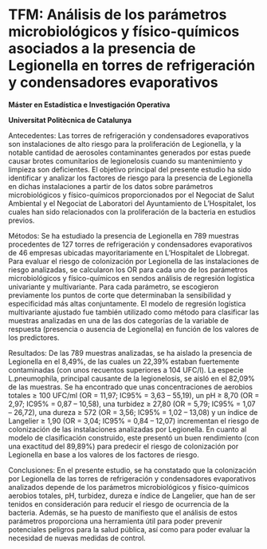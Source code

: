 # TFM: Análisis de los parámetros microbiológicos y físico-químicos asociados a la presencia de Legionella en torres de refrigeración y condensadores evaporativos

**Máster en Estadística e Investigación Operativa**

**Universitat Politècnica de Catalunya**

Antecedentes: Las torres de refrigeración y condensadores evaporativos son instalaciones de alto riesgo para la proliferación de Legionella, y la notable cantidad de aerosoles contaminantes generados por estas puede causar brotes comunitarios de legionelosis cuando su mantenimiento y limpieza son deficientes. El objetivo principal del presente estudio ha sido identificar y analizar los factores de riesgo para la presencia de Legionella en dichas instalaciones a partir de los datos sobre parámetros microbiológicos y físico-químicos proporcionados por el Negociat de Salut Ambiental y el Negociat de Laboratori del Ayuntamiento de L’Hospitalet, los cuales han sido relacionados con la proliferación de la bacteria en estudios previos.

Métodos: Se ha estudiado la presencia de Legionella en 789 muestras procedentes de 127 torres de refrigeración y condensadores evaporativos de 46 empresas ubicadas mayoritariamente en L’Hospitalet de Llobregat. Para evaluar el riesgo de colonización por Legionella de las instalaciones de riesgo analizadas, se calcularon los OR para cada uno de los parámetros microbiológicos y físico-químicos en sendos análisis de regresión logística univariante y multivariante. Para cada parámetro, se escogieron previamente los puntos de corte que determinaban la sensibilidad y especificidad más altas conjuntamente. El modelo de regresión logística multivariante ajustado fue también utilizado como método para clasificar las muestras analizadas en una de las dos categorías de la variable de respuesta (presencia o ausencia de Legionella) en función de los valores de los predictores.

Resultados: De las 789 muestras analizadas, se ha aislado la presencia de Legionella en el 8,49%, de las cuales un 22,39% estaban fuertemente contaminadas (con unos recuentos superiores a 104 UFC/l). La especie L.pneumophila, principal causante de la legionelosis, se aisló en el 82,09% de las muestras. Se ha encontrado que unas concentraciones de aerobios totales ≥ 100 UFC/ml (OR = 11,97; IC95% = 3,63 – 55,19), un pH ≥ 8,70 (OR = 2,97; IC95% = 0,87 – 10,58), una turbidez ≥ 27,80 (OR = 5,79; IC95% = 1,07 – 26,72), una dureza ≥ 572 (OR = 3,56; IC95% = 1,02 – 13,08) y un índice de Langelier ≥ 1,90 (OR = 3,04; IC95% = 0,84 – 12,07) incrementan el riesgo de colonización de las instalaciones analizadas por Legionella. En cuanto al modelo de clasificación construido, este presentó un buen rendimiento (con una exactitud del 89,89%) para predecir el riesgo de colonización por Legionella en base a los valores de los factores de riesgo.

Conclusiones: En el presente estudio, se ha constatado que la colonización por Legionella de las torres de refrigeración y condensadores evaporativos analizados depende de los parámetros microbiológicos y físico-químicos aerobios totales, pH, turbidez, dureza e índice de Langelier, que han de ser tenidos en consideración para reducir el riesgo de ocurrencia de la bacteria. Además, se ha puesto de manifiesto que el análisis de estos parámetros proporciona una herramienta útil para poder prevenir potenciales peligros para la salud pública, así como para poder evaluar la necesidad de nuevas medidas de control.
